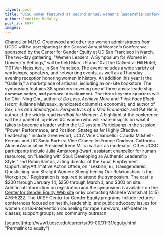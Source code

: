 ```yaml
---
layout: post
title: "UCSC women featured at second annual women's leadership conference"
author: Jennifer McNulty
post_id: 6577
images:
---
```


<p>
  Chancellor M.R.C. Greenwood and other top women administrators from UCSC will be participating in the Second Annual Women's Conference sponsored by the Center for Gender Equity at UC San Francisco in March. The two-day gathering, "Women Leaders: A Symposium for Women in University Settings," will be held March 9 and 10 at the Cathedral Hill Hotel, 1101 Van Ness Ave., in San Francisco. The event includes a wide variety of workshops, speakers, and networking events, as well as a Thursday evening reception honoring women in history. An addition this year is the "Galleria," a marketplace of artisans, including an on-site bookstore. The symposium features 38 speakers covering one of three areas: leadership, communication, and personal development. The three keynote speakers will be Chin-Ning Chu, author of <i>Do Less, Achieve More</i> and <i>Thick Face Black Heart;</i> Julianne Malveaux, syndicated columnist, economist, and author of <i>Sex, Lies and Stereotypes: Perspectives of a Mad Economist;</i> and Pat Heim, author of the widely read <i>Hardball for Women.</i> A highlight of the conference will be a panel of top-level UC women who will share insights on what it takes to become a leader within the UC system. Participants in the session, "Power, Performance, and Position: Strategies for Highly Effective Leadership," include Greenwood, UCLA Vice Chancellor Claudia Mitchell-Kernan, and UC Santa Barbara Vice Chancellor France Cordova. California Alumni Association President Irene Miura will act as moderator. Other UCSC participants include Julia Armstrong-Zwart, assistant chancellor for human resources, on "Leading with Soul: Developing an Authentic Leadership Style," and Robin Santos, acting director of the Equal Employment Opportunity/Affirmative Action Office, on "Lesbian, Bi, Transgendered, Questioning, and Straight Women: Strengthening Our Relationships in the Workplace." Registration is required to attend the symposium. The cost is $200 through January 14, $250 through March 3, and $300 on site. Additional information on registration and the symposium is available on the <a href="http://www.ucsf.edu/cge">Center for Gender Equity Web site</a> or by contacting Michelle Whitish at (415) 476-5222. The UCSF Center for Gender Equity programs include lectures; conferences focused on health, leadership, and public advocacy issues for women; crisis-intervention counseling for rape survivors; self-defense classes; support groups; and community outreach.
</p>
<p>

</p>
[source](http://www1.ucsc.edu/currents/99-00/01-31/equity.html "Permalink to equity")

